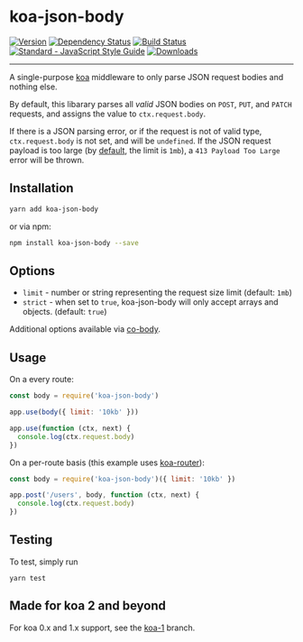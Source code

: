koa-json-body
=============

[![Version](https://img.shields.io/npm/v/koa-json-body.svg?style=flat-square)](https://www.npmjs.com/package/koa-json-body)
[![Dependency Status](https://img.shields.io/david/venables/koa-json-body/master.svg?style=flat-square)](https://david-dm.org/venables/koa-json-body)
[![Build Status](https://img.shields.io/travis/venables/koa-json-body/master.svg?style=flat-square)](https://travis-ci.org/venables/koa-json-body)
[![Standard - JavaScript Style Guide](https://img.shields.io/badge/code%20style-standard-brightgreen.svg)](http://standardjs.com/)
[![Downloads](https://img.shields.io/npm/dm/koa-json-body.svg?style=flat-square)](https://www.npmjs.com/package/koa-json-body)

----------

A single-purpose [koa](https://github.com/koajs/koa) middleware to only parse JSON request bodies and nothing else.

By default, this libarary parses all *valid* JSON bodies on `POST`, `PUT`, and `PATCH` requests, and assigns the value to `ctx.request.body`.

If there is a JSON parsing error, or if the request is not of valid type, `ctx.request.body` is not set, and will be `undefined`. If the JSON request payload is too large (by [default](#options), the limit is `1mb`), a `413 Payload Too Large` error will be thrown.

Installation
------------

```bash
yarn add koa-json-body
```

or via npm:

```bash
npm install koa-json-body --save
```

Options
-------

* `limit` - number or string representing the request size limit (default: `1mb`)
* `strict` - when set to `true`, koa-json-body will only accept arrays and objects. (default: `true`)

Additional options available via [co-body](https://github.com/cojs/co-body).

Usage
-----

On a every route:

```javascript
const body = require('koa-json-body')

app.use(body({ limit: '10kb' }))

app.use(function (ctx, next) {
  console.log(ctx.request.body)
})
```

On a per-route basis (this example uses [koa-router](https://github.com/alexmingoia/koa-router)):

```javascript
const body = require('koa-json-body')({ limit: '10kb' })

app.post('/users', body, function (ctx, next) {
  console.log(ctx.request.body)
})
```


Testing
-------

To test, simply run

```
yarn test
```


Made for koa 2 and beyond
-------------------------

For koa 0.x and 1.x support, see the [koa-1](https://github.com/venables/koa-json-body/tree/koa-1) branch.
